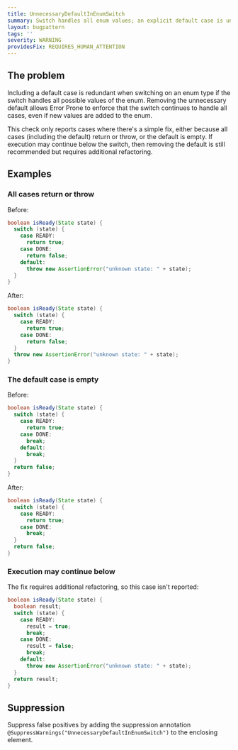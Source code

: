 ```yaml
---
title: UnnecessaryDefaultInEnumSwitch
summary: Switch handles all enum values; an explicit default case is unnecessary and defeats error checking for non-exhaustive switches.
layout: bugpattern
tags: ''
severity: WARNING
providesFix: REQUIRES_HUMAN_ATTENTION
---
```


<!--
*** AUTO-GENERATED, DO NOT MODIFY ***
To make changes, edit the @BugPattern annotation or the explanation in docs/bugpattern.
-->

## The problem
Including a default case is redundant when switching on an enum type if the
switch handles all possible values of the enum. Removing the unnecessary default
allows Error Prone to enforce that the switch continues to handle all cases,
even if new values are added to the enum.

This check only reports cases where there's a simple fix, either because all
cases (including the default) return or throw, or the default is empty. If
execution may continue below the switch, then removing the default is still
recommended but requires additional refactoring.

## Examples

### All cases return or throw

Before:

```java
boolean isReady(State state) {
  switch (state) {
    case READY:
      return true;
    case DONE:
      return false;
    default:
      throw new AssertionError("unknown state: " + state);
  }
}
```

After:

```java
boolean isReady(State state) {
  switch (state) {
    case READY:
      return true;
    case DONE:
      return false;
  }
  throw new AssertionError("unknown state: " + state);
}
```

### The default case is empty

Before:

```java
boolean isReady(State state) {
  switch (state) {
    case READY:
      return true;
    case DONE:
      break;
    default:
      break;
  }
  return false;
}
```

After:

```java
boolean isReady(State state) {
  switch (state) {
    case READY:
      return true;
    case DONE:
      break;
  }
  return false;
}
```

### Execution may continue below

The fix requires additional refactoring, so this case isn't reported:

```java
boolean isReady(State state) {
  boolean result;
  switch (state) {
    case READY:
      result = true;
      break;
    case DONE:
      result = false;
      break;
    default:
      throw new AssertionError("unknown state: " + state);
  }
  return result;
}
```

## Suppression
Suppress false positives by adding the suppression annotation `@SuppressWarnings("UnnecessaryDefaultInEnumSwitch")` to the enclosing element.
